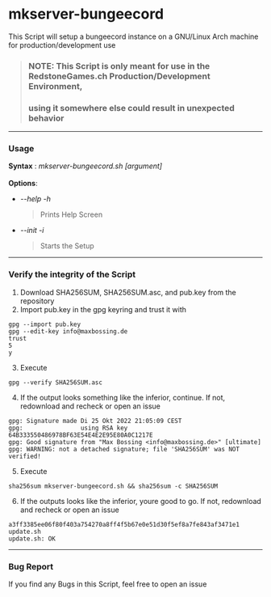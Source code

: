 # mkserver-bungeecord

This Script will setup a bungeecord instance on a GNU/Linux Arch machine for production/development use 
> ### NOTE: This Script is only meant for use in the RedstoneGames.ch Production/Development Environment,
> ### using it somewhere else could result in unexpected behavior

---

### **Usage**

**Syntax** : *mkserver-bungeecord.sh [argument]*  
<br>
**Options**:
+ *--help -h*  
    > Prints Help Screen 
+ *--init -i*  
    > Starts the Setup 


---

### **Verify the integrity of the Script**
1. Download SHA256SUM, SHA256SUM.asc, and pub.key from the repository
2. Import pub.key in the gpg keyring and trust it with
```
gpg --import pub.key
gpg --edit-key info@maxbossing.de
trust
5
y
```
3. Execute  
```
gpg --verify SHA256SUM.asc
```
4. If the output looks something like the inferior, continue. If not, redownload and recheck or open an issue
```
gpg: Signature made Di 25 Okt 2022 21:05:09 CEST
gpg:                using RSA key 64B333550486978BF63E54E4E2E95E80A0C1217E
gpg: Good signature from "Max Bossing <info@maxbossing.de>" [ultimate]
gpg: WARNING: not a detached signature; file 'SHA256SUM' was NOT verified!
```
5. Execute
```
sha256sum mkserver-bungeecord.sh && sha256sum -c SHA256SUM
```
6. If the outputs looks like the inferior, youre good to go. If not, redownload and recheck or open an issue 
```
a3ff3385ee06f80f403a754270a8ff4f5b67e0e51d30f5ef8a7fe843af3471e1  update.sh
update.sh: OK
```

---

### **Bug Report**

If you find any Bugs in this Script, feel free to open an issue 
